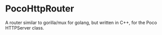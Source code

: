 # PocoHttpRouter

A router similar to gorilla/mux for golang, but written in C++, for the Poco HTTPServer class.
